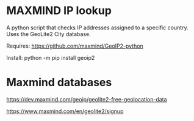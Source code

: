 # MAXMIND IP lookup 
A python script that checks IP addresses assigned to a specific country. Uses the GeoLite2 City database. 

Requires: https://github.com/maxmind/GeoIP2-python

Install: python -m pip install geoip2

# Maxmind databases
https://dev.maxmind.com/geoip/geolite2-free-geolocation-data

https://www.maxmind.com/en/geolite2/signup

